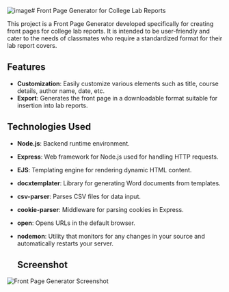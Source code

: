 ![image](https://github.com/gauravshresthaofficial/FrontPageGenerator/assets/87366731/92d2b632-2dfd-4668-8d81-b6e0c2629ca7)# Front Page Generator for College Lab Reports

This project is a Front Page Generator developed specifically for creating front pages for college lab reports. It is intended to be user-friendly and cater to the needs of classmates who require a standardized format for their lab report covers.

## Features

- **Customization**: Easily customize various elements such as title, course details, author name, date, etc.
- **Export**: Generates the front page in a downloadable format suitable for insertion into lab reports.

## Technologies Used

- **Node.js**: Backend runtime environment.
- **Express**: Web framework for Node.js used for handling HTTP requests.
- **EJS**: Templating engine for rendering dynamic HTML content.
- **docxtemplater**: Library for generating Word documents from templates.
- **csv-parser**: Parses CSV files for data input.
- **cookie-parser**: Middleware for parsing cookies in Express.
- **open**: Opens URLs in the default browser.
- **nodemon**: Utility that monitors for any changes in your source and automatically restarts your server.

  ## Screenshot
![Front Page Generator Screenshot](![image](https://github.com/gauravshresthaofficial/FrontPageGenerator/assets/87366731/07da0400-07aa-4bce-a47d-a3a992cf5f41)
)
